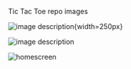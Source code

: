 Tic Tac Toe repo images

![image description](https://github.com/ShikharSahu/imageRepo/blob/main/TicTacToe/dual_game.jpeg){width=250px}

![image description](https://github.com/ShikharSahu/imageRepo/blob/main/TicTacToe/dual_game.jpeg)

![homescreen](https://github.com/ShikharSahu/imageRepo/blob/main/TicTacToe/homescreen.jpeg)

